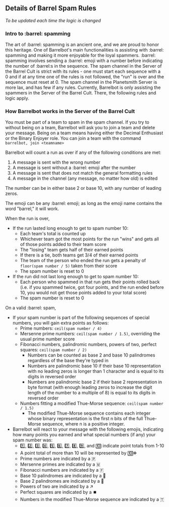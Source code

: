 ## Details of Barrel Spam Rules

*To be updated each time the logic is changed*

### Intro to :barrel: spamming

The art of :barrel: spamming is an ancient one, and we are proud to honor this heritage. One of Barrelbot's main functionalities is assisting with :barrel: spamming and making it more enjoyable for the loyal spammers. :barrel: spamming involves sending a :barrel: emoji with a number before indicating the number of :barrel:s in the sequence. The spam channel in the Server of the Barrel Cult is strict with its rules - one must start each sequence with a 0 and if at any time one of the rules is not followed, the "run" is over and the sequence must reset at 0. The spam channel in the Planetsmith Server is more lax, and has few if any rules. Currently, Barrelbot is only assisting the spammers in the Server of the Barrel Cult. There, the following rules and logic apply.

### How Barrelbot works in the Server of the Barrel Cult

You must be part of a team to spam in the spam channel. If you try to without being on a team, Barrelbot will ask you to join a team and delete your message. Being on a team means having either the Decimal Enthusiast or the Binary Enjoyer role. You can join a team with the command `barrelbot, join <teamname>`

Barrelbot will count a run as over if any of the following conditions are met:
1. A message is sent with the wrong number
2. A message is sent without a :barrel: emoji after the number
3. A message is sent that does not match the general formatting rules
4. A message in the channel (any message, no matter how old) is edited

The number can be in either base 2 or base 10, with any number of leading zeros. 

The emoji can be any :barrel: emoji; as long as the emoji name contains the word "barrel," it will work.

When the run is over,
* If the run lasted long enough to get to spam number 10: 
    * Each team's total is counted up
    * Whichever team got the most points for the run "wins" and gets all of those points added to their team score
    * The "losing" team gets half of their earned points
    * If there is a tie, both teams get 3/4 of their earned points
    * The team of the person who ended the run gets a penalty of `floor(spam number / 5)` taken from their score
    * The spam number is reset to 0
* If the run did not last long enough to get to spam number 10:
    * Each person who spammed in that run gets their points rolled back (i.e. if you spammed twice, got four points, and the run ended before 10, you would not get those points added to your total score)
    * The spam number is reset to 0

On a valid :barrel: spam,
* If your spam number is part of the following sequences of special numbers, you will gain extra points as follows:
    * Prime numbers: `ceil(spam number / 4)`
    * Mersenne prime numbers: `ceil(spam number / 1.5)`, overriding the usual prime number score
    * Fibonacci numbers, palindromic numbers, powers of two, perfect squares: `ceil(spam number / 2)`
        * Numbers can be counted as base 2 and base 10 palindromes regardless of the base they're typed in
        * Numbers are palindromic base 10 if their base 10 representation with no leading zeros is longer than 1 character and is equal to its digits in reversed order
        * Numbers are palindromic base 2 if their base 2 representation in byte format (with enough leading zeros to increase the digit length of the number to a multiple of 8) is equal to its digits in reversed order
    * Numbers fitting a modified Thue-Morse sequence: `ceil(spam number / 1.5)`
        * The modified Thue-Morse sequence contains each integer whose binary representation is the first n bits of the full Thue-Morse sequence, where n is a positive integer. 
* Barrelbot will react to your message with the following emojis, indicating how many points you earned and what special numbers (if any) your spam number was:
    * 1️⃣, 2️⃣, 3️⃣, 4️⃣, 5️⃣, 6️⃣, 7️⃣, 8️⃣, 9️⃣, and 🔟 indicate point totals from 1-10
    * A point total of more than 10 will be represented by 🔟➕
    * Prime numbers are indicated by a 🇵
    * Mersenne primes are indicated by a 🇲
    * Fibonacci numbers are indicated by a 🇫
    * Base 10 palindromes are indicated by a 🔁
    * Base 2 palindromes are indicated by a 🔂
    * Powers of two are indicated by a ↗️
    * Perfect squares are indicated by a ⏹️ 
    * Numbers in the modified Thue-Morse sequence are indicated by a 🇹
